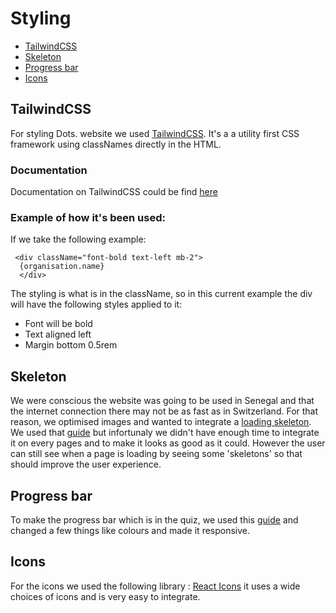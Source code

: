 # Styling

- [TailwindCSS](#tailwindCSS)
- [Skeleton](#skeleton)
- [Progress bar](#progressBar)
- [Icons](#icons)

## TailwindCSS<a name=tailwindCSS></a>

For styling Dots. website we used [TailwindCSS](https://tailwindcss.com/). It's a a utility first CSS framework using classNames directly in the HTML.

### Documentation

Documentation on TailwindCSS could be find [here](https://tailwindcss.com/docs)

### Example of how it's been used:

If we take the following example:

```
 <div className="font-bold text-left mb-2">
  {organisation.name}
  </div>
```

The styling is what is in the className, so in this current example the div will have the following styles applied to it:

- Font will be bold
- Text aligned left
- Margin bottom 0.5rem

## Skeleton<a name="skeleton"></a>

We were conscious the website was going to be used in Senegal and that the internet connection there may not be as fast as in Switzerland. For that reason, we optimised images and wanted to integrate a [loading skeleton](https://www.npmjs.com/package/react-loading-skeleton).
We used that [guide](https://medium.com/creditas-tech/react-suspense-swr-skeleton-e1979e9f32f0) but infortunaly we didn't have enough time to integrate it on every pages and to make it looks as good as it could. However the user can still see when a page is loading by seeing some 'skeletons' so that should improve the user experience.

## Progress bar<a name="progressBar"></a>

To make the progress bar which is in the quiz, we used this [guide](http://kodhus.com/newsite/step-progress-bar-css-only/) and changed a few things like colours and made it responsive.

## Icons<a name="icons"></a>

For the icons we used the following library : [React Icons](https://react-icons.github.io/react-icons/) it uses a wide choices of icons and is very easy to integrate.
